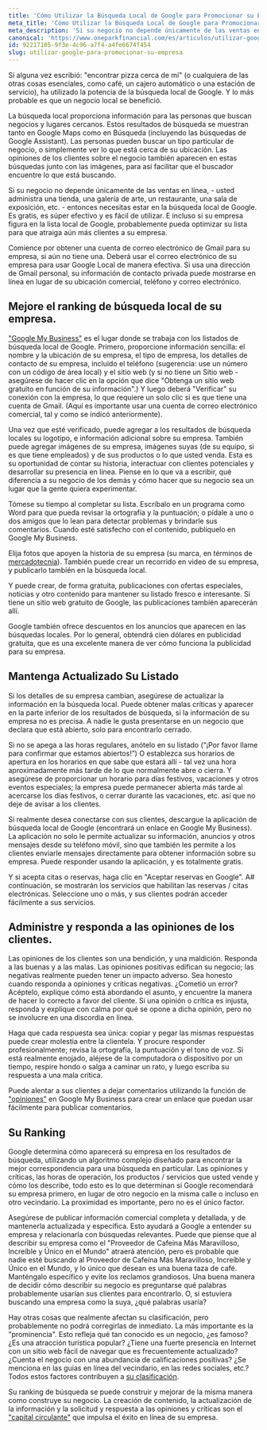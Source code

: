 ```yaml
---
title: 'Cómo Utilizar la Búsqueda Local de Google para Promocionar su Empresa'
meta_title: 'Cómo Utilizar la Búsqueda Local de Google para Promocionar su Empresa'
meta_description: 'Si su negocio no depende únicamente de las ventas en línea, - usted administra una tienda, una galería de arte, un restaurante, una sala de exposición, etc. - entonces necesitas estar en la búsqueda local de Google.'
canonical: 'https://www.oneparkfinancial.com/es/articulos/utilizar-google-para-promocionar-su-empresa'
id: 92217105-9f3e-4c96-a7f4-a4fe6674f454
slug: utilizar-google-para-promocionar-su-empresa
---
```

Si alguna vez escribió: "encontrar pizza cerca de mí" (o cualquiera de las otras cosas esenciales, como café, un cajero automático o una estación de servicio), ha utilizado la potencia de la búsqueda local de Google. Y lo más probable es que un negocio local se benefició.

La búsqueda local proporciona información para las personas que buscan negocios y lugares cercanos. Estos resultados de búsqueda se muestran tanto en Google Maps como en Búsqueda (incluyendo las búsquedas de Google Assistant). Las personas pueden buscar un tipo particular de negocio, o simplemente ver lo que está cerca de su ubicación. Las opiniones de los clientes sobre el negocio también aparecen en estas búsquedas junto con las imágenes, para así facilitar que el buscador encuentre lo que está buscando. 

Si su negocio no depende únicamente de las ventas en línea, - usted administra una tienda, una galería de arte, un restaurante, una sala de exposición, etc. - entonces necesitas estar en la búsqueda local de Google. Es gratis, es súper efectivo y es fácil de utilizar. E incluso si su empresa figura en la lista local de Google, probablemente pueda optimizar su lista para que atraiga aún más clientes a su empresa. 

Comience por obtener una cuenta de correo electrónico de Gmail para su empresa, si aún no tiene una. Deberá usar el correo electrónico de su empresa para usar Google Local de manera efectiva. Si usa una dirección de Gmail personal, su información de contacto privada puede mostrarse en línea en lugar de su ubicación comercial, teléfono y correo electrónico.

## Mejore el ranking de búsqueda local de su empresa.

["Google My Business"](https://www.google.com/business/) es el lugar donde se trabaja con los listados de búsqueda local de Google.  Primero, proporcione información sencilla: el nombre y la ubicación de su empresa, el tipo de empresa, los detalles de contacto de su empresa, incluido el teléfono (sugerencia: use un número con un código de área local) y el sitio web (y si no tiene un Sitio web - asegúrese de hacer clic en la opción que dice "Obtenga un sitio web gratuito en función de su información".) Y luego deberá "Verificar" su conexión con la empresa, lo que requiere un solo clic si es que tiene una cuenta de Gmail.  (Aquí es importante usar una cuenta de correo electrónico comercial, tal y como se indicó anteriormente).
 
Una vez que esté verificado, puede agregar a los resultados de búsqueda locales su logotipo, e información adicional sobre su empresa.  También puede agregar imágenes de su empresa, imágenes suyas (de su equipo, si es que tiene empleados) y de sus productos o lo que usted venda. Esta es su oportunidad de contar su historia, interactuar con clientes potenciales y desarrollar su presencia en línea. Piense en lo que va a escribir, qué diferencia a su negocio de los demás y cómo hacer que su negocio sea un lugar que la gente quiera experimentar. 

Tómese su tiempo al completar su lista. Escríbalo en un programa como Word para que pueda revisar la ortografía y la puntuación; o pídale a uno o dos amigos que lo lean para detectar problemas y brindarle sus comentarios. Cuando esté satisfecho con el contenido, publíquelo en Google My Business. 

Elija fotos que apoyen la historia de su empresa (su marca, en términos de [mercadotecnia](https://www.oneparkfinancial.com/es/articulos/4-errores-cometido-de-mercadontecia)). También puede crear un recorrido en video de su empresa, y publicarlo también en la búsqueda local. 

Y puede crear, de forma gratuita, publicaciones con ofertas especiales, noticias y otro contenido para mantener su listado fresco e interesante. Si tiene un sitio web gratuito de Google, las publicaciones también aparecerán allí.

Google también ofrece descuentos en los anuncios que aparecen en las búsquedas locales. Por lo general, obtendrá cien dólares en publicidad gratuita, que es una excelente manera de ver cómo funciona la publicidad para su empresa. 

## Mantenga Actualizado Su Listado 

Si los detalles de su empresa cambian, asegúrese de actualizar la información en la búsqueda local. Puede obtener malas críticas y aparecer en la parte inferior de los resultados de búsqueda, si la información de su empresa no es precisa. A nadie le gusta presentarse en un negocio que declara que está abierto, solo para encontrarlo cerrado. 

Si no se apega a las horas regulares, anótelo en su listado (“¡Por favor llame para confirmar que estamos abiertos!”) O establezca sus horarios de apertura en los horarios en que sabe que estará allí - tal vez una hora aproximadamente más tarde de lo que normalmente abre o cierra. Y asegúrese de proporcionar un horario para días festivos, vacaciones y otros eventos especiales; la empresa puede permanecer abierta más tarde al acercarse los días festivos, o cerrar durante las vacaciones, etc. así que no deje de avisar a los clientes.

Si realmente desea conectarse con sus clientes, descargue la aplicación de búsqueda local de Google (encontrará un enlace en Google My Business). La aplicación no solo le permite actualizar su información, anuncios y otros mensajes desde su teléfono móvil, sino que también les permite a los clientes enviarle mensajes directamente para obtener información sobre su empresa. Puede responder usando la aplicación, y es totalmente gratis. 

Y si acepta citas o reservas, haga clic en "Aceptar reservas en Google". A# continuación, se mostrarán los servicios que habilitan las reservas / citas electrónicas. Seleccione uno o más, y sus clientes podrán acceder fácilmente a sus servicios.

## Administre y responda a las opiniones de los clientes.

Las opiniones de los clientes son una bendición, y una maldición. Responda a las buenas y a las malas. Las opiniones positivas edifican su negocio; las negativas realmente pueden tener un impacto adverso. Sea honesto cuando responda a opiniones y críticas negativas. ¿Cometió un error? Acéptelo, explique cómo está abordando el asunto, y encuentre la manera de hacer lo correcto a favor del cliente. Si una opinión o crítica es injusta, responda y explique con calma por qué se opone a dicha opinión, pero no se involucre en una discordia en línea.

Haga que cada respuesta sea única: copiar y pegar las mismas respuestas puede crear molestia entre la clientela.  Y procure responder profesionalmente; revisa la ortografía, la puntuación y el tono de voz. Si está realmente enojado, aléjese de la computadora o dispositivo por un tiempo, respire hondo o salga a caminar un rato, y luego escriba su respuesta a una mala crítica.

Puede alentar a sus clientes a dejar comentarios utilizando la función de ["opiniones"](https://support.google.com/business/answer/7035772?hl=en) en Google My Business para crear un enlace que puedan usar fácilmente para publicar comentarios.

## Su Ranking

Google determina cómo aparecerá su empresa en los resultados de búsqueda, utilizando un algoritmo complejo diseñado para encontrar la mejor correspondencia para una búsqueda en particular. Las opiniones y críticas, las horas de operación, los productos / servicios que usted vende y cómo los describe, todo esto es lo que determinan si Google recomendará su empresa primero, en lugar de otro negocio en la misma calle o incluso en otro vecindario. La proximidad es importante, pero no es el único factor. 

Asegúrese de publicar información comercial completa y detallada, y de mantenerla actualizada y específica. Esto ayudará a Google a entender su empresa y relacionarla con búsquedas relevantes. Puede que piense que al describir su empresa como el "Proveedor de Cafeína Más Maravilloso, Increíble y Único en el Mundo" atraerá atención, pero es probable que nadie esté buscando al Proveedor de Cafeína Más Maravilloso, Increíble y Único en el Mundo, y lo único que desean es una buena taza de café. Manténgalo específico y evite los reclamos grandiosos. Una buena manera de decidir cómo describir su negocio es preguntarse qué palabras probablemente usarían sus clientes para encontrarlo. O, si estuviera buscando una empresa como la suya, ¿qué palabras usaría? 

Hay otras cosas que realmente afectan su clasificación, pero probablemente no podrá corregirlas de inmediato. La más importante es la "prominencia". Esto refleja qué tan conocido es un negocio, ¿es famoso? ¿Es una atracción turística popular? ¿Tiene una fuerte presencia en Internet con un sitio web fácil de navegar que es frecuentemente actualizado?  ¿Cuenta el negocio con una abundancia de calificaciones positivas? ¿Se menciona en las guías en línea del vecindario, en las redes sociales, etc.? Todos estos factores contribuyen a [su clasificación](https://www.oneparkfinancial.com/es/preaprob).

Su ranking de búsqueda se puede construir y mejorar de la misma manera como construye su negocio. La creación de contenido, la actualización de la información y la solicitud y respuesta a las opiniones y críticas son el ["capital circulante"](https://www.oneparkfinancial.com/es/) que impulsa el éxito en línea de su empresa.